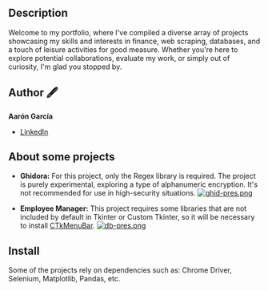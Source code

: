 ## Description

Welcome to my portfolio, where I've compiled a diverse array of projects showcasing my skills and interests in finance, web scraping, databases, and a touch of leisure activities for good measure. 
Whether you're here to explore potential collaborations, evaluate my work, or simply out of curiosity, I'm glad you stopped by.

## Author 🖋️
**Aarón García**

* [LinkedIn](https://www.linkedin.com/in/aarón-aldair-3b5075264/)

## About some projects
* **Ghidora:**
For this project, only the Regex library is required. The project is purely experimental, exploring a type of alphanumeric encryption. It's not recommended for use in high-security situations.
[![ghid-pres.png](https://i.postimg.cc/fytSQVL3/ghid-pres.png)](https://postimg.cc/D4hwqy1F)

* **Employee Manager:**
This project requires some libraries that are not included by default in Tkinter or Custom Tkinter, so it will be necessary to install [CTkMenuBar](https://github.com/Akascape/CTkMenuBar).
[![db-pres.png](https://i.postimg.cc/QtnKzQXG/db-pres.png)](https://postimg.cc/Fd3KdJdD)

## Install
Some of the projects rely on dependencies such as: Chrome Driver, Selenium, Matplotlib, Pandas, etc.
